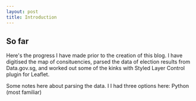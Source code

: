 ```yaml
---
layout: post
title: Introduction
---
```


## So far

Here's the progress I have made prior to the creation of this blog. I have digitised the map of consituencies, parsed the data of election results from Data.gov.sg, and worked out some of the kinks with Styled Layer Control plugin for Leaflet.

Some notes here about parsing the data. I I had three options here: Python (most familiar)